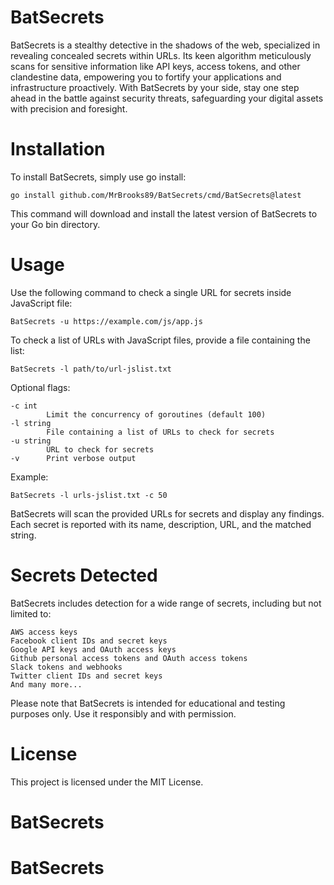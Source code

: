 # BatSecrets

BatSecrets is a stealthy detective in the shadows of the web, specialized in revealing concealed secrets within URLs. Its keen algorithm meticulously scans for sensitive information like API keys, access tokens, and other clandestine data, empowering you to fortify your applications and infrastructure proactively. With BatSecrets by your side, stay one step ahead in the battle against security threats, safeguarding your digital assets with precision and foresight.

# Installation

To install BatSecrets, simply use go install:

```
go install github.com/MrBrooks89/BatSecrets/cmd/BatSecrets@latest
```

This command will download and install the latest version of BatSecrets to your Go bin directory.

# Usage

Use the following command to check a single URL for secrets inside JavaScript file:

```
BatSecrets -u https://example.com/js/app.js
```

To check a list of URLs with JavaScript files, provide a file containing the list:

```
BatSecrets -l path/to/url-jslist.txt
```

Optional flags:

```
-c int
        Limit the concurrency of goroutines (default 100)
-l string
        File containing a list of URLs to check for secrets
-u string
        URL to check for secrets
-v      Print verbose output
```

Example:
```
BatSecrets -l urls-jslist.txt -c 50
```

BatSecrets will scan the provided URLs for secrets and display any findings. Each secret is reported with its name, description, URL, and the matched string.

# Secrets Detected

BatSecrets includes detection for a wide range of secrets, including but not limited to:

    AWS access keys
    Facebook client IDs and secret keys
    Google API keys and OAuth access keys
    Github personal access tokens and OAuth access tokens
    Slack tokens and webhooks
    Twitter client IDs and secret keys
    And many more...

Please note that BatSecrets is intended for educational and testing purposes only. Use it responsibly and with permission.

# License

This project is licensed under the MIT License.
# BatSecrets
# BatSecrets
